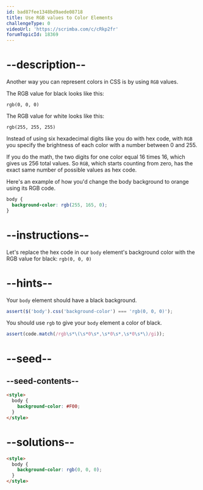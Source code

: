 ```yaml
---
id: bad87fee1348bd9aede08718
title: Use RGB values to Color Elements
challengeType: 0
videoUrl: 'https://scrimba.com/c/cRkp2fr'
forumTopicId: 18369
---
```


# --description--

Another way you can represent colors in CSS is by using `RGB` values.

The RGB value for black looks like this:

`rgb(0, 0, 0)`

The RGB value for white looks like this:

`rgb(255, 255, 255)`

Instead of using six hexadecimal digits like you do with hex code, with `RGB` you specify the brightness of each color with a number between 0 and 255.

If you do the math, the two digits for one color equal 16 times 16, which gives us 256 total values. So `RGB`, which starts counting from zero, has the exact same number of possible values as hex code.

Here's an example of how you'd change the body background to orange using its RGB code.

```css
body {
  background-color: rgb(255, 165, 0);
}
```

# --instructions--

Let's replace the hex code in our `body` element's background color with the RGB value for black: `rgb(0, 0, 0)`

# --hints--

Your `body` element should have a black background.

```js
assert($('body').css('background-color') === 'rgb(0, 0, 0)');
```

You should use `rgb` to give your `body` element a color of black.

```js
assert(code.match(/rgb\s*\(\s*0\s*,\s*0\s*,\s*0\s*\)/gi));
```

# --seed--

## --seed-contents--

```html
<style>
  body {
    background-color: #F00;
  }
</style>
```

# --solutions--

```html
<style>
  body {
    background-color: rgb(0, 0, 0);
  }
</style>
```